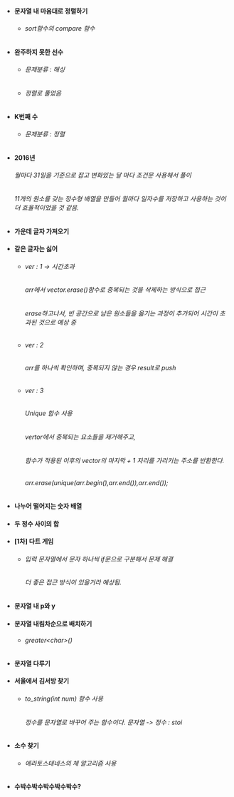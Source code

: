 - #### 문자열 내 마음대로 정렬하기
  - ###### sort함수의 compare 함수

- #### 완주하지 못한 선수
  - ###### 문제분류 : 해싱
  - ###### 정렬로 풀었음

- #### K번째 수
  - ###### 문제분류 : 정렬

- #### 2016년
  ###### 월마다 31일을 기준으로 잡고 변화있는 달 마다 조건문 사용해서 풀이
  ###### 11개의 원소를 갖는 정수형 배열을 만들어 월마다 일자수를 저장하고 사용하는 것이 더 효율적이었을 것 같음.

- #### 가운데 글자 가져오기
  
- #### 같은 글자는 싫어
  - ###### ver : 1  -> 시간초과
    ###### arr에서 vector.erase()함수로 중복되는 것을 삭제하는 방식으로 접근
    ###### erase하고나서, 빈 공간으로 남은 원소들을 옮기는 과정이 추가되어 시간이 초과된 것으로 예상 중
  
  - ###### ver : 2 
    ###### arr를 하나씩 확인하며, 중복되지 않는 경우 result로 push
  
  - ###### ver : 3 
    ###### Unique 함수 사용
    ###### vertor에서 중복되는 요소들을 제거해주고, 
    ###### 함수가 적용된 이후의 vector의 마지막 + 1 자리를 가리키는 주소를 반환한다.
    ###### arr.erase(unique(arr.begin(),arr.end()),arr.end());  

- #### 나누어 떨어지는 숫자 배열

- #### 두 정수 사이의 합

- #### [1차] 다트 게임
  - ###### 입력 문자열에서 문자 하나씩 if문으로 구분해서 문제 해결
    ###### 더 좋은 접근 방식이 있을거라 예상됨.

- #### 문자열 내 p와 y

- #### 문자열 내림차순으로 배치하기
  - ###### greater\<char\>()

- #### 문자열 다루기 

- #### 서울에서 김서방 찾기
  - ###### to_string(int num) 함수 사용
    ###### 정수를 문자열로 바꾸어 주는 함수이다. 문자열 -> 정수 : stoi 

- #### 소수 찾기
  - ###### 에라토스테네스의 체 알고리즘 사용

- #### 수박수박수박수박수박수?

